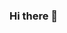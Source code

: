 ### Hi there 👋

<!--
Here are some ideas to get you started:

- 🔭 I’m currently working on ...
- 🌱 I’m currently learning ...
- 💬 Ask me about ...
-->
